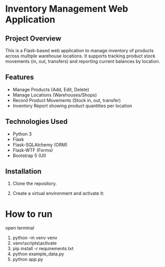 # Inventory Management Web Application

## Project Overview

This is a Flask-based web application to manage inventory of products across multiple warehouse locations. It supports tracking product stock movements (in, out, transfers) and reporting current balances by location.

## Features

- Manage Products (Add, Edit, Delete)
- Manage Locations (Warehouses/Shops)
- Record Product Movements (Stock in, out, transfer)
- Inventory Report showing product quantities per location

## Technologies Used

- Python 3
- Flask
- Flask-SQLAlchemy (ORM)
- Flask-WTF (Forms)
- Bootstrap 5 (UI)

## Installation

1. Clone the repository.

2. Create a virtual environment and activate it:

# How to run 

open terminal
1. python -m venv venv
2. venv\scripts\activate
3. pip install -r requirements.txt
4. python example_data.py
5. python app.py